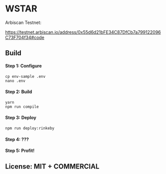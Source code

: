 # WSTAR

Arbiscan Testnet:

https://testnet.arbiscan.io/address/0x55d6d21bFE34C87DfCb7a799122096C73F704f34#code

## Build

#### Step 1: Configure

```
cp env-sample .env
nano .env
```

#### Step 2: Build

```
yarn
npm run compile
```

#### Step 3: Deploy

```
npm run deploy:rinkeby
```

#### Step 4: ???

#### Step 5: Profit!

## License: MIT + COMMERCIAL
